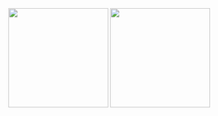 
<img src="https://github.com/codeksiyon/projects/blob/master/faceVideoInstaller/img/face-android.jpg" width=200>
<img src="https://github.com/codeksiyon/projects/blob/master/faceVideoInstaller/img/face-desktop.png" width=200>
